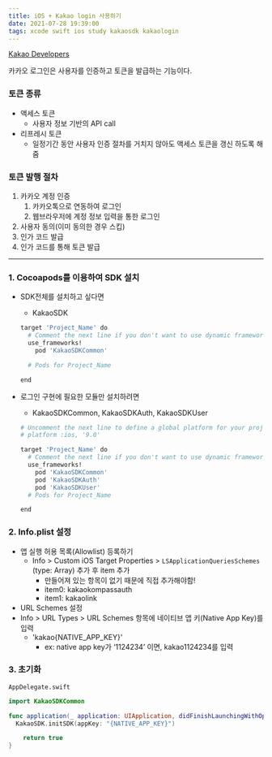 ```yaml
---
title: iOS + Kakao login 사용하기
date: 2021-07-28 19:39:00
tags: xcode swift ios study kakaosdk kakaologin
---
```

[Kakao Developers](https://developers.kakao.com/docs/latest/ko/kakaologin/ios)

카카오 로그인은 사용자를 인증하고 토큰을 발급하는 기능이다.

### 토큰 종류

- 액세스 토큰
    - 사용자 정보 기반의 API call
- 리프레시 토큰
    - 일정기간 동안 사용자 인증 절차를 거치지 않아도 액세스 토큰을 갱신 하도록 해줌

### 토큰 발행 절차

1. 카카오 계정 인증
    1. 카카오톡으로 연동하여 로그인
    2. 웹브라우저에 계정 정보 입력을 통한 로그인
2. 사용자 동의(이미 동의한 경우 스킵)
3. 인가 코드 발급
4. 인가 코드를 통해 토큰 발급

---

### 1. Cocoapods를 이용하여 SDK 설치

- SDK전체를 설치하고 싶다면
    - KakaoSDK
    
    ```bash
    target 'Project_Name' do
      # Comment the next line if you don't want to use dynamic frameworks
      use_frameworks!
    	pod 'KakaoSDKCommon'
    
      # Pods for Project_Name
    
    end
    ```
    
- 로그인 구현에 필요한 모듈만 설치하려면
    - KakaoSDKCommon, KakaoSDKAuth, KakaoSDKUser
    
    ```bash
    # Uncomment the next line to define a global platform for your project
    # platform :ios, '9.0'
    
    target 'Project_Name' do
      # Comment the next line if you don't want to use dynamic frameworks
      use_frameworks!
    	pod 'KakaoSDKCommon'
    	pod 'KakaoSDKAuth'
    	pod 'KakaoSDKUser'
      # Pods for Project_Name
    
    end
    ```
    

### 2. Info.plist 설정

- 앱 실행 허용 목록(Allowlist) 등록하기
    - Info > Custom iOS Target Properties > `LSApplicationQueriesSchemes` (type: Array) 추가 후 item 추가
        - 만들어져 있는 항목이 없기 때문에 직접 추가해야함!
        - item0: kakaokompassauth
        - item1: kakaolink
- URL Schemes 설정
- Info > URL Types > URL Schemes 항목에 네이티브 앱 키(Native App Key)를 입력
    - 'kakao{NATIVE_APP_KEY}'
        - ex: native app key가 ‘1124234’ 이면, kakao1124234를 입력

### 3. 초기화

`AppDelegate.swift`

```swift
import KakaoSDKCommon

func application(_ application: UIApplication, didFinishLaunchingWithOptions launchOptions: [UIApplication.LaunchOptionsKey: Any]?) -> Bool {
  KakaoSDK.initSDK(appKey: "{NATIVE_APP_KEY}")

	return true
}
```
